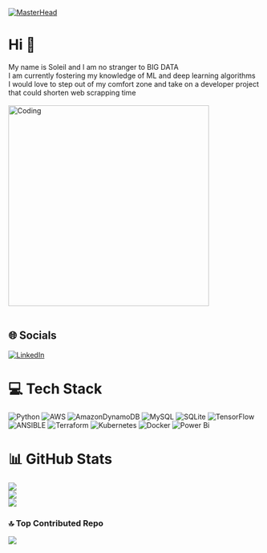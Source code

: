 [![MasterHead](https://miro.medium.com/v2/resize:fit:820:312/1*UaaxEWOPYkeh7D_4LOoEJA.gif)](https://github.com/Data-with-Lei/Data-with-Lei/new/main?readme=1)


 
# Hi 💫
My name is Soleil and I am no stranger to BIG DATA <br>I am currently fostering my knowledge of ML and deep learning algorithms<br>I would love to step out of my comfort zone and take on a developer project that could shorten web scrapping time<br><br>
<img align="center" alt="Coding" width="400" src="https://wp.technologyreview.com/wp-content/uploads/2019/08/datalabor3slow-10.gif"><br><br>

## 🌐 Socials
[![LinkedIn](https://img.shields.io/badge/LinkedIn-%230077B5.svg?logo=linkedin&logoColor=white)](https://linkedin.com/in/https://www.linkedin.com/in/soleilmorrison/) 

# 💻 Tech Stack
![Python](https://img.shields.io/badge/python-3670A0?style=for-the-badge&logo=python&logoColor=ffdd54) ![AWS](https://img.shields.io/badge/AWS-%23FF9900.svg?style=for-the-badge&logo=amazon-aws&logoColor=white) ![AmazonDynamoDB](https://img.shields.io/badge/Amazon%20DynamoDB-4053D6?style=for-the-badge&logo=Amazon%20DynamoDB&logoColor=white) ![MySQL](https://img.shields.io/badge/mysql-%2300000f.svg?style=for-the-badge&logo=mysql&logoColor=white) ![SQLite](https://img.shields.io/badge/sqlite-%2307405e.svg?style=for-the-badge&logo=sqlite&logoColor=white) ![TensorFlow](https://img.shields.io/badge/TensorFlow-%23FF6F00.svg?style=for-the-badge&logo=TensorFlow&logoColor=white) ![ANSIBLE](https://img.shields.io/badge/ansible-%231A1918.svg?style=for-the-badge&logo=ansible&logoColor=white) ![Terraform](https://img.shields.io/badge/terraform-%235835CC.svg?style=for-the-badge&logo=terraform&logoColor=white) ![Kubernetes](https://img.shields.io/badge/kubernetes-%23326ce5.svg?style=for-the-badge&logo=kubernetes&logoColor=white) ![Docker](https://img.shields.io/badge/docker-%230db7ed.svg?style=for-the-badge&logo=docker&logoColor=white) ![Power Bi](https://img.shields.io/badge/power_bi-F2C811?style=for-the-badge&logo=powerbi&logoColor=black)
# 📊 GitHub Stats
![](https://github-readme-stats.vercel.app/api?username=Data-with-Lei&theme=slateorange&hide_border=true&include_all_commits=false&count_private=false)<br/>
![](https://github-readme-streak-stats.herokuapp.com/?user=Data-with-Lei&theme=slateorange&hide_border=true)<br/>
![](https://github-readme-stats.vercel.app/api/top-langs/?username=Data-with-Lei&theme=slateorange&hide_border=true&include_all_commits=false&count_private=false&layout=compact)

### 🔝 Top Contributed Repo
![](https://github-contributor-stats.vercel.app/api?username=Data-with-Lei&limit=5&theme=apprentice&combine_all_yearly_contributions=true)

<!-- Proudly created with GPRM ( https://gprm.itsvg.in ) -->
